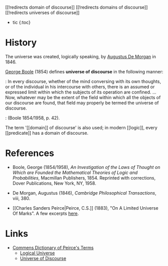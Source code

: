 [[!redirects domain of discourse]]
[[!redirects domains of discourse]]
[[!redirects universes of discourse]]

* tic
{:toc}

# History #

The universe was created, logically speaking, by [Augustus De Morgan](http://www-history.mcs.st-andrews.ac.uk/Biographies/De_Morgan.html) in 1846.

[George Boole](http://www-history.mcs.st-andrews.ac.uk/Biographies/Boole.html) (1854) defines __universe of discourse__ in the following manner:

: In every discourse, whether of the mind conversing with its own thoughts, or of the individual in his intercourse with others, there is an assumed or expressed limit within which the subjects of its operation are confined. ... Now, whatever may be the extent of the field within which all the objects of our discourse are found, that field may properly be termed the universe of discourse.

: (Boole 1854/1958, p. 42).

The term '[[domain]] of discourse' is also used; in modern [[logic]], every [[predicate]] has a domain of discourse.

# References #

* Boole, George (1854/1958), _An Investigation of the Laws of Thought on Which are Founded the Mathematical Theories of Logic and Probabilities_, Macmillan Publishers, 1854.  Reprinted with corrections, Dover Publications, New York, NY, 1958.

* De Morgan, Augustus (1846), _Cambridge Philosophical Transactions_, viii, 380.

* [[Charles Sanders Peirce|Peirce, C.S.]] (1883), "On A Limited Universe Of Marks".  A few excerpts [here](http://stderr.org/pipermail/inquiry/2003-April/thread.html#403).

# Links #

* [Commens Dictionary of Peirce's Terms](http://www.helsinki.fi/science/commens/dictionary.html)
   * [Logical Universe](http://www.helsinki.fi/science/commens/terms/logicaluniv.html)
   * [Universe of Discourse](http://www.helsinki.fi/science/commens/terms/universedisc.html)
